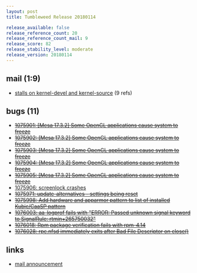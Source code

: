 ```yaml
---
layout: post
title: Tumbleweed Release 20180114

release_available: false
release_reference_count: 20
release_reference_count_mail: 9
release_score: 82
release_stability_level: moderate
release_version: 20180114
---
```


## mail (1:9)

- [stalls on kernel-devel and kernel-source](https://lists.opensuse.org/opensuse-factory/2018-01/msg00268.html) (9 refs)

## bugs (11)

<!--more-->

- ~~[1075901: \[Mesa 17.3.2\] Some OpenGL applications cause system to freeze](https://bugzilla.opensuse.org/show_bug.cgi?id=1075901)~~
- ~~[1075902: \[Mesa 17.3.2\] Some OpenGL applications cause system to freeze](https://bugzilla.opensuse.org/show_bug.cgi?id=1075902)~~
- ~~[1075903: \[Mesa 17.3.2\] Some OpenGL applications cause system to freeze](https://bugzilla.opensuse.org/show_bug.cgi?id=1075903)~~
- ~~[1075904: \[Mesa 17.3.2\] Some OpenGL applications cause system to freeze](https://bugzilla.opensuse.org/show_bug.cgi?id=1075904)~~
- ~~[1075905: \[Mesa 17.3.2\] Some OpenGL applications cause system to freeze](https://bugzilla.opensuse.org/show_bug.cgi?id=1075905)~~
- [1075906: screenlock crashes](https://bugzilla.opensuse.org/show_bug.cgi?id=1075906)
- ~~[1075971: update-alternatives - settings being reset](https://bugzilla.opensuse.org/show_bug.cgi?id=1075971)~~
- ~~[1075998: Add hardware and apparmor pattern to list of installed Kubic/CaaSP pattern](https://bugzilla.opensuse.org/show_bug.cgi?id=1075998)~~
- ~~[1076003: aa-logprof fails with "ERROR: Passed unknown signal keyword to SignalRule: rtmin+265750032"](https://bugzilla.opensuse.org/show_bug.cgi?id=1076003)~~
- ~~[1076018: Rpm package verification fails with rpm-4.14](https://bugzilla.opensuse.org/show_bug.cgi?id=1076018)~~
- ~~[1076028: rpc.nfsd immediately exits after Bad File Descriptor on close()](https://bugzilla.opensuse.org/show_bug.cgi?id=1076028)~~



## links

- [mail announcement](https://lists.opensuse.org/opensuse-factory/2018-01/msg00267.html)

